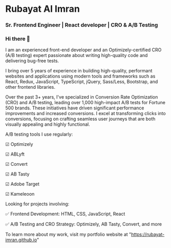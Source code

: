 # Rubayat Al Imran

### Sr. Frontend Engineer | React developer | CRO & A/B Testing

### Hi there 👋
I am an experienced front-end developer and an Optimizely-certified CRO (A/B testing) expert passionate about writing high-quality code and delivering bug-free tests. 

I bring over 5 years of experience in building high-quality, performant websites and applications using modern tools and frameworks such as React, Redux, JavaScript, TypeScript, jQuery, Sass/Less, Bootstrap, and other frontend libraries.

Over the past 3+ years, I've specialized in Conversion Rate Optimization (CRO) and A/B testing, leading over 1,000 high-impact A/B tests for Fortune 500 brands. These initiatives have driven significant performance improvements and increased conversions. I excel at transforming clicks into conversions, focusing on crafting seamless user journeys that are both visually appealing and highly functional.

A/B testing tools I use regularly:

☑ Optimizely

☑ ABLyft

☑ Convert

☑ AB Tasty

☑ Adobe Target

☑ Kameleoon

Looking for projects involving:

✅ Frontend Development: HTML, CSS, JavaScript, React

✅ A/B Testing and CRO Strategy: Optimizely, AB Tasty, Convert, and more


To learn more about my work, visit my portfolio website at "https://rubayat-imran.github.io"

